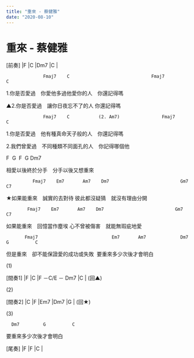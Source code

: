 ```yaml
---
title: "重來 - 蔡健雅"
date: "2020-08-10"
---
```


# 重來 - 蔡健雅

[前奏] |F |C |Dm7 |C |

                  Fmaj7    C                               Fmaj7               C

1.你是否愛過 你愛他多過他愛你的人 你還記得嗎

▲2.你是否愛過 讓你日夜忘不了的人 你還記得嗎

                  Fmaj7    C           (2. Am7)                Fmaj7               C 

1.你是否愛過 他有種真命天子般的人 你還記得嗎

2.我們曾愛過 不同種類不同面孔的人 你記得哪個他

F                           G       F                           G    Dm7

相愛以後終於分手 分手以後又想重來

              Fmaj7    Em7       Am7    Dm7                           Gm7          C7

★如果能重來 誠實的去對待 彼此都沒疑猜 就沒有理由分開

            Fmaj7    Em7       Am7    Dm7                           Gm7          C7

如果能重來 回憶當作塵埃 心不曾被傷害 就能無瑕疵地愛

           Fmaj7                            Em7       Am7             Dm7         G          C

但是重來 卻不能保證愛的成功或失敗    要重來多少次後才會明白

(1)

[間奏1] |F |C |F －C/E － Dm7 |C | (回▲)

(2)

[間奏2] |C |F |Em7 |Dm7 |G | (回★)

(3)

      Dm7         G          C

要重來多少次後才會明白

[尾奏] |F |F |C |
